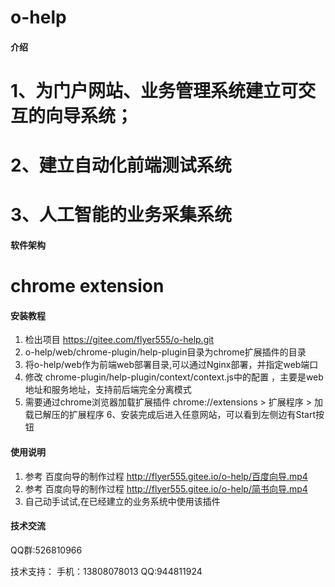 # o-help

#### 介绍
# 1、为门户网站、业务管理系统建立可交互的向导系统；
# 2、建立自动化前端测试系统
# 3、人工智能的业务采集系统

#### 软件架构
# chrome extension


#### 安装教程

1.  检出项目 https://gitee.com/flyer555/o-help.git
2.  o-help/web/chrome-plugin/help-plugin目录为chrome扩展插件的目录
3.  将o-help/web作为前端web部署目录,可以通过Nginx部署，并指定web端口
4.  修改 chrome-plugin/help-plugin/context/context.js中的配置 ，主要是web地址和服务地址，支持前后端完全分离模式
5.  需要通过chrome浏览器加载扩展插件
	chrome://extensions > 扩展程序 > 加载已解压的扩展程序
6、安装完成后进入任意网站，可以看到左侧边有Start按钮	

#### 使用说明

1.  参考 百度向导的制作过程 http://flyer555.gitee.io/o-help/百度向导.mp4
2.  参考 百度向导的制作过程 http://flyer555.gitee.io/o-help/简书向导.mp4
3.  自己动手试试,在已经建立的业务系统中使用该插件

#### 技术交流

QQ群:526810966

技术支持：
手机：13808078013 
QQ:944811924

